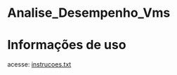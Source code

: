 # Analise_Desempenho_Vms

# Informações de uso
acesse: [instrucoes.txt](https://github.com/ThaysonScript/Analise_Desempenho_Vms/instrucoes.txt)
